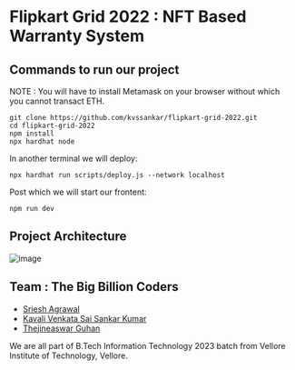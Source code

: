 # Flipkart Grid 2022 : NFT Based Warranty System 

## Commands to run our project

NOTE : You will have to install Metamask on your browser without which you cannot transact ETH.

```
git clone https://github.com/kvssankar/flipkart-grid-2022.git
cd flipkart-grid-2022
npm install
npx hardhat node
```
In another terminal we will deploy: 
```
npx hardhat run scripts/deploy.js --network localhost
```
Post which we will start our frontent:
```
npm run dev
```

## Project Architecture
![image](https://user-images.githubusercontent.com/67729644/182164893-99bb0138-1551-49bb-add7-52ed39f665be.png)

## Team : The Big Billion  Coders
- [Sriesh Agrawal](https://github.com/Srezzx)
- [Kavali Venkata Sai Sankar Kumar](https://github.com/kvssankar)
- [Thejineaswar Guhan](https://github.com/Thejineaswar)

We are all part of B.Tech Information Technology 2023 batch from Vellore Institute of Technology, Vellore.
